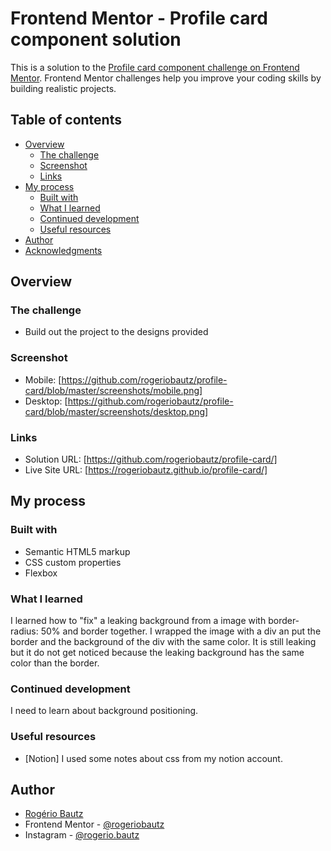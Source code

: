 # Frontend Mentor - Profile card component solution

This is a solution to the [Profile card component challenge on Frontend Mentor](https://www.frontendmentor.io/challenges/profile-card-component-cfArpWshJ). Frontend Mentor challenges help you improve your coding skills by building realistic projects.

## Table of contents

- [Overview](#overview)
  - [The challenge](#the-challenge)
  - [Screenshot](#screenshot)
  - [Links](#links)
- [My process](#my-process)
  - [Built with](#built-with)
  - [What I learned](#what-i-learned)
  - [Continued development](#continued-development)
  - [Useful resources](#useful-resources)
- [Author](#author)
- [Acknowledgments](#acknowledgments)

## Overview

### The challenge

- Build out the project to the designs provided

### Screenshot

- Mobile: [https://github.com/rogeriobautz/profile-card/blob/master/screenshots/mobile.png]
- Desktop: [https://github.com/rogeriobautz/profile-card/blob/master/screenshots/desktop.png]

### Links

- Solution URL: [https://github.com/rogeriobautz/profile-card/]
- Live Site URL: [https://rogeriobautz.github.io/profile-card/]

## My process

### Built with

- Semantic HTML5 markup
- CSS custom properties
- Flexbox

### What I learned

I learned how to "fix" a leaking background from a image with border-radius: 50% and border together.
I wrapped the image with a div an put the border and the background of the div with the same color. It is still leaking but it do not get noticed because the leaking background has the same color than the border.

### Continued development

I need to learn about background positioning.

### Useful resources

- [Notion] I used some notes about css from my notion account.

## Author

- [Rogério Bautz](https://github.com/rogeriobautz)
- Frontend Mentor - [@rogeriobautz](https://www.frontendmentor.io/profile/rogeriobautz)
- Instagram - [@rogerio.bautz](https://www.instagram.com/rogerio.bautz)
